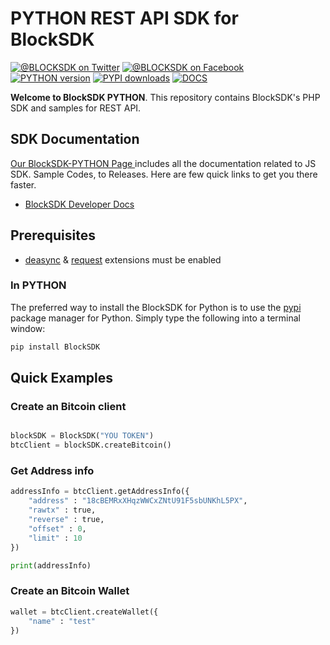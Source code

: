 # PYTHON REST API SDK for BlockSDK
[![@BLOCKSDK on Twitter](https://img.shields.io/badge/twitter-%40BLOCKSDK-blue.svg)](https://twitter.com/BlockSdk1)
[![@BLOCKSDK on Facebook](https://img.shields.io/badge/facebook-%40BLOCKSDK-blue.svg)](https://www.facebook.com/blocksdk)
[![PYTHON version](https://img.shields.io/pypi/v/BlockSDK.svg)](https://pypi.python.org/pypi/BlockSDK)
[![PYPI downloads](https://img.shields.io/pypi/pyversions/BlockSDK.svg)](https://pypi.python.org/pypi/BlockSDK)
[![DOCS](https://readthedocs.org/projects/sagemaker/badge/?version=stable)](https://docs-v2.blocksdk.com/)

__Welcome to BlockSDK PYTHON__. This repository contains BlockSDK's PHP SDK and samples for REST API.

## SDK Documentation
[ Our BlockSDK-PYTHON Page ](https://docs.blocksdk.com/) includes all the documentation related to JS SDK. Sample Codes, to Releases. Here are few quick links to get you there faster.
* [ BlockSDK Developer Docs]

## Prerequisites

   - [deasync](https://www.npmjs.com/package/deasync) & [request](https://www.npmjs.com/package/request) extensions must be enabled
   
### In PYTHON

The preferred way to install the BlockSDK for Python is to use the
[pypi](https://pypi.org/) package manager for Python. Simply type the following
into a terminal window:

```sh
pip install BlockSDK
```

## Quick Examples
### Create an Bitcoin client
```python

blockSDK = BlockSDK("YOU TOKEN")
btcClient = blockSDK.createBitcoin()
```
### Get Address info
```python
addressInfo = btcClient.getAddressInfo({
    "address" : "18cBEMRxXHqzWWCxZNtU91F5sbUNKhL5PX",
    "rawtx" : true,
    "reverse" : true,
    "offset" : 0,
    "limit" : 10
})

print(addressInfo)
```

### Create an Bitcoin Wallet
```python
wallet = btcClient.createWallet({
    "name" : "test"
})
```

[install-packagist]: https://packagist.org/packages/block-chen/blocksdk-php
[npm]:(http://npmjs.org)
[packagist]: http://packagist.org
[BlockSDK Developer Docs]: https://docs.blocksdk.com
